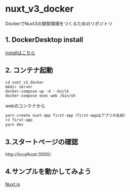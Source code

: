 # nuxt_v3_docker

DockerでNuxt3の開発環境をつくるためのリポジトリ

## 1. DockerDesktop install

[installはこちら](https://matsuand.github.io/docs.docker.jp.onthefly/get-docker/)

## 2. コンテナ起動

```bash6
cd nuxt_v3_docker
mkdir server
docker-compose up -d --build  
docker-compose exec web /bin/sh 
```

webのコンテナから

```bash
yarn create nuxt-app first-app（first-appはアプリの名前）
cd first-app
yarn dev
```

## 3.スタートページの確認

http://localhost:3000/ 

## 4.サンプルを動かしてみよう

[Nuxt.js](https://nuxtjs.org/ja/examples/routing/hello-world)
